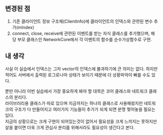 ## 변경된 점
1. 기존 클라이언트 정보 구조체(ClientInfo)에 클라이언트의 인덱스와 관련된 변수 추가(mIndex)
2. connect, close, receive에 관련된 이벤트를 받는 자식 클래스를 추가했으며, 해당 부모 클래스인 NetworkCore에서 각 이벤트의 함수를 순수가상함수로 구현.

## 내 생각
사실 이 실습에서 인덱스는 그저 vector의 인덱스에 불과하기에 큰 의미는 없다. 하지만 적어도 서버에서 출력된 로그로나마 상태가 보이기 때문에 더 상황파악이 빠를 수도 있다.

뿐만 아니라 이번 실습에서 가장 중요하게 봐야 할 대목은 코어 클래스와 네트워크 클래스의 분리다.<br>
라이브러리용 클래스가 따로 있으며 지금까지는 하나의 클래스로 사용해왔지만 네트워크의 구조가 다 만들어지고 여러가지 기능들이 추가가 되게 되면 분명 찢어놓을 필요는 있다.<br>
지금의 상황으로는 크게 구현이 되어있는것이 없어서 필요성을 크게 느끼지는 못하지만 살을 붙이면 더욱 크게 관심사 분리를 위해서라도 필요성이 생긴다고 본다.
